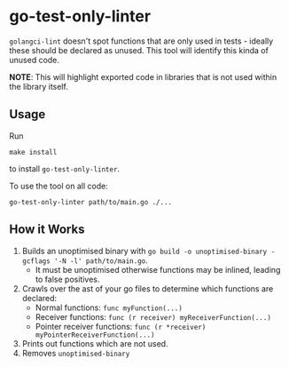 go-test-only-linter
===

`golangci-lint` doesn't spot functions that are only used in tests - ideally these should be declared as unused.
This tool will identify this kinda of unused code.

**NOTE**: This will highlight exported code in libraries that is not used within the library itself.

## Usage

Run
```shell
make install
```
to install `go-test-only-linter`.

To use the tool on all code:
```shell
go-test-only-linter path/to/main.go ./...
```

## How it Works
1. Builds an unoptimised binary with `go build -o unoptimised-binary -gcflags '-N -l' path/to/main.go`.
    - It must be unoptimised otherwise functions may be inlined, leading to false positives.
2. Crawls over the ast of your go files to determine which functions are declared:
    - Normal functions: `func myFunction(...)`
    - Receiver functions: `func (r receiver) myReceiverFunction(...)`
    - Pointer receiver functions: `func (r *receiver) myPointerReceiverFunction(...)`
3. Prints out functions which are not used.
4. Removes `unoptimised-binary`
